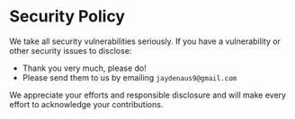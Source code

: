 # Security Policy

We take all security vulnerabilities seriously.
If you have a vulnerability or other security issues to disclose:

- Thank you very much, please do!
- Please send them to us by emailing `jaydenaus9@gmail.com`

We appreciate your efforts and responsible disclosure and will make every effort to acknowledge your contributions.

